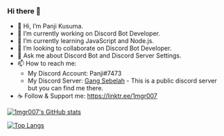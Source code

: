 ### Hi there 👋

- 👋 Hi, I’m Panji Kusuma.
- 🔭 I’m currently working on Discord Bot Developer.
- 🌱 I’m currently learning JavaScript and Node.js.
- 👯 I’m looking to collaborate on Discord Bot Developer.
- 💬 Ask me about Discord Bot and Discord Server Settings.
- 📫 How to reach me: 
  - My Discord Account: Panji#7473
  - My Discord Server: [Gang Sebelah](https://discord.gg/gangsebelah) - This is a public discord server but you can find me there.
- ☕ Follow & Support me: https://linktr.ee/1mgr007

[![1mgr007's GitHub stats](https://github-readme-stats.vercel.app/api?username=1mgr007&show_icons=true&theme=radical&count_private=true)](https://github.com/anuraghazra/github-readme-stats)

[![Top Langs](https://github-readme-stats.vercel.app/api/top-langs/?username=1mgr007&layout=compact&theme=radical&count_private=true)](https://github.com/anuraghazra/github-readme-stats)
<!--
**1mgr007/1mgr007** is a ✨ _special_ ✨ repository because its `README.md` (this file) appears on your GitHub profile.

Here are some ideas to get you started:

- 🔭 I’m currently working on ...
- 🌱 I’m currently learning ...
- 👯 I’m looking to collaborate on ...
- 🤔 I’m looking for help with ...
- 💬 Ask me about ...
- 📫 How to reach me: ...
- 😄 Pronouns: ...
- ⚡ Fun fact: ...
-->

